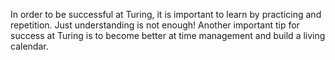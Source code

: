 In order to be successful at Turing, it is important to learn by practicing and repetition.  Just understanding is not enough!
Another important tip for success at Turing is to become better at time management and build a living calendar.
